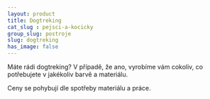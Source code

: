 ```yaml
---
layout: product
title: Dogtreking
cat_slug : pejsci-a-kocicky
group_slug: postroje
slug: dogtreking
has_image: false
---
```


Máte rádi dogtreking? V případě, že ano, vyrobíme vám cokoliv, co potřebujete v jakékoliv barvě a materiálu.

Ceny se pohybují dle spotřeby materiálu a práce.

